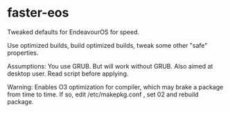 # faster-eos
Tweaked defaults for EndeavourOS for speed.

Use optimized builds, build optimized builds, tweak some other "safe" properties.

Assumptions: You use GRUB. But will work without GRUB. Also aimed at desktop user. Read script before applying.

Warning: Enables O3 optimization for compiler, which may brake a package from time to time. If so, edit /etc/makepkg.conf
, set 02 and rebuild package.
